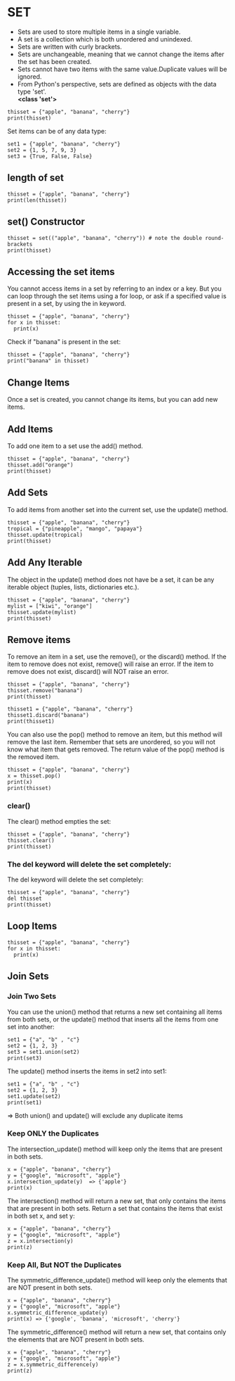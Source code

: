# SET

- Sets are used to store multiple items in a single variable.
- A set is a collection which is both unordered and unindexed.
- Sets are written with curly brackets.
- Sets are unchangeable, meaning that we cannot change the items after the set has been created.
- Sets cannot have two items with the same value.Duplicate values will be ignored.
- From Python's perspective, sets are defined as objects with the data type 'set'.<br> **\<class 'set'\>**

~~~
thisset = {"apple", "banana", "cherry"}
print(thisset) 
~~~

Set items can be of any data type:
~~~
set1 = {"apple", "banana", "cherry"}
set2 = {1, 5, 7, 9, 3}
set3 = {True, False, False} 
~~~

## length of set
~~~
thisset = {"apple", "banana", "cherry"}
print(len(thisset)) 
~~~

## set() Constructor

~~~
thisset = set(("apple", "banana", "cherry")) # note the double round-brackets
print(thisset) 
~~~

## Accessing the set items

You cannot access items in a set by referring to an index or a key.
But you can loop through the set items using a for loop, 
or ask if a specified value is present in a set, by using the in keyword.
~~~
thisset = {"apple", "banana", "cherry"}
for x in thisset:
  print(x) 
~~~

Check if "banana" is present in the set:
~~~
thisset = {"apple", "banana", "cherry"}
print("banana" in thisset) 
~~~

## Change Items
Once a set is created, you cannot change its items, but you can add new items.

## Add Items
To add one item to a set use the add() method.
~~~
thisset = {"apple", "banana", "cherry"}
thisset.add("orange")
print(thisset) 
~~~

## Add Sets
To add items from another set into the current set, use the update() method.
~~~
thisset = {"apple", "banana", "cherry"}
tropical = {"pineapple", "mango", "papaya"}
thisset.update(tropical)
print(thisset) 
~~~

## Add Any Iterable
The object in the update() method does not have be a set, 
it can be any iterable object (tuples, lists, dictionaries etc.).
~~~
thisset = {"apple", "banana", "cherry"}
mylist = ["kiwi", "orange"]
thisset.update(mylist)
print(thisset) 
~~~

## Remove items
To remove an item in a set, use the remove(), or the discard() method.
If the item to remove does not exist, remove() will raise an error.
If the item to remove does not exist, discard() will NOT raise an error.
~~~
thisset = {"apple", "banana", "cherry"}
thisset.remove("banana")
print(thisset)

thisset1 = {"apple", "banana", "cherry"}
thisset1.discard("banana")
print(thisset1) 
~~~

You can also use the pop() method to remove an item,
but this method will remove the last item. 
Remember that sets are unordered, so you will not know what item that gets removed.
The return value of the pop() method is the removed item.
~~~
thisset = {"apple", "banana", "cherry"}
x = thisset.pop()
print(x)
print(thisset)
~~~

### clear()

The clear() method empties the set:
~~~
thisset = {"apple", "banana", "cherry"}
thisset.clear()
print(thisset) 
~~~

### The del keyword will delete the set completely:
The del keyword will delete the set completely:
~~~
thisset = {"apple", "banana", "cherry"}
del thisset
print(thisset) 
~~~

## Loop Items

~~~
thisset = {"apple", "banana", "cherry"}
for x in thisset:
  print(x) 
~~~

## Join Sets

### Join Two Sets
You can use the union() method that returns a new set containing 
all items from both sets, or the update() method that inserts all
the items from one set into another:
~~~
set1 = {"a", "b" , "c"}
set2 = {1, 2, 3}
set3 = set1.union(set2)
print(set3) 
~~~

The update() method inserts the items in set2 into set1:
~~~
set1 = {"a", "b" , "c"}
set2 = {1, 2, 3}
set1.update(set2)
print(set1) 
~~~

=> Both union() and update() will exclude any duplicate items

### Keep ONLY the Duplicates

The intersection_update() method will keep only the items that are present in both sets.
~~~
x = {"apple", "banana", "cherry"}
y = {"google", "microsoft", "apple"}
x.intersection_update(y)  => {'apple'} 
print(x) 
~~~


The intersection() method will return a new set, that only contains the 
items that are present in both sets.
Return a set that contains the items that exist in both set x, and set y:

~~~
x = {"apple", "banana", "cherry"}
y = {"google", "microsoft", "apple"}
z = x.intersection(y)
print(z) 
~~~


### Keep All, But NOT the Duplicates

The symmetric_difference_update() method will keep only the 
elements that are NOT present in both sets.
~~~
x = {"apple", "banana", "cherry"}
y = {"google", "microsoft", "apple"}
x.symmetric_difference_update(y)
print(x) => {'google', 'banana', 'microsoft', 'cherry'} 
~~~

The symmetric_difference() method will return a new set, 
that contains only the elements that are NOT present in both sets.
~~~
x = {"apple", "banana", "cherry"}
y = {"google", "microsoft", "apple"}
z = x.symmetric_difference(y)
print(z) 
~~~



